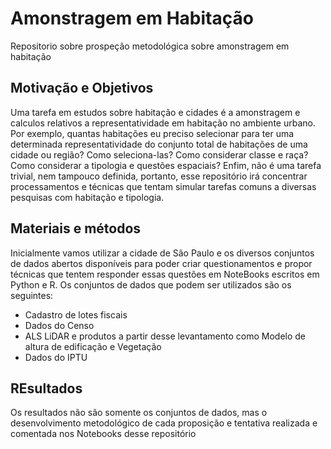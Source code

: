 # Amonstragem em Habitação

Repositorio sobre prospeção metodológica sobre amonstragem em habitação

## Motivação e Objetivos

Uma tarefa em estudos sobre habitação e cidades é a amonstragem e calculos relativos a representatividade em habitação no ambiente urbano. Por exemplo, quantas habitações eu preciso selecionar para ter uma determinada representatividade do conjunto total de habitações de uma cidade ou região? Como seleciona-las? Como considerar classe e raça? Como considerar a tipologia e questões espaciais? Enfim, não é uma tarefa trivial, nem tampouco definida, portanto, esse repositório irá concentrar processamentos e técnicas que tentam simular tarefas comuns a diversas pesquisas com habitação e tipologia.

## Materiais e métodos

Inicialmente vamos utilizar a cidade de São Paulo e os diversos conjuntos de dados abertos disponíveis para poder criar questionamentos e propor técnicas que tentem responder essas questões em NoteBooks escritos em Python e R. Os conjuntos de dados que podem ser utilizados são os seguintes:

- Cadastro de lotes fiscais
- Dados do Censo
- ALS LiDAR e produtos a partir desse levantamento como Modelo de altura de edificação e Vegetação
- Dados do IPTU

## REsultados

Os resultados não são somente os conjuntos de dados, mas o desenvolvimento metodológico de cada proposição e tentativa realizada e comentada nos Notebooks desse repositório

